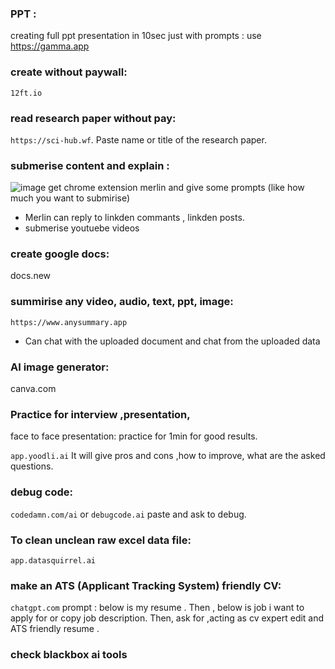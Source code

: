 ### PPT : 
creating full ppt presentation in 10sec just with prompts : use https://gamma.app

### create without paywall: 
`12ft.io`

### read research paper without pay: 
`https://sci-hub.wf`. Paste name or title of the research paper.

### submerise content and explain : 
![image](https://github.com/adarshraj99/AI-Prompt-Engineering/assets/122180050/d11a7147-f4de-44b4-9137-47c489a7680e)
get chrome extension merlin and give some prompts (like how much you want to submirise)
- Merlin can reply to linkden commants , linkden posts.
- submerise youtuebe videos

### create google docs: 
docs.new

### summirise any video, audio, text, ppt, image: 
`https://www.anysummary.app`
- Can chat with the uploaded document and chat from the uploaded data
  

### AI image generator: 
canva.com

### Practice for interview ,presentation, 
face to face presentation: practice for 1min for good results.

`app.yoodli.ai`
It will give pros and cons ,how to improve, what are the asked questions.

### debug code: 
`codedamn.com/ai`
or
`debugcode.ai`
paste and ask to debug.

### To clean unclean raw excel data file: 
`app.datasquirrel.ai`

### make an ATS (Applicant Tracking System) friendly CV: 
`chatgpt.com`
prompt : below is my resume .
Then , below is job i want to apply for or copy job description. 
Then, ask for ,acting as cv expert edit and ATS friendly resume .

### check blackbox ai tools 
